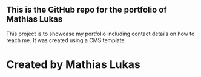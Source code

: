 ## This is the GitHub repo for the portfolio of Mathias Lukas

This project is to showcase my portfolio including contact details on how to reach me.
It was created using a CMS template.

# Created by Mathias Lukas
